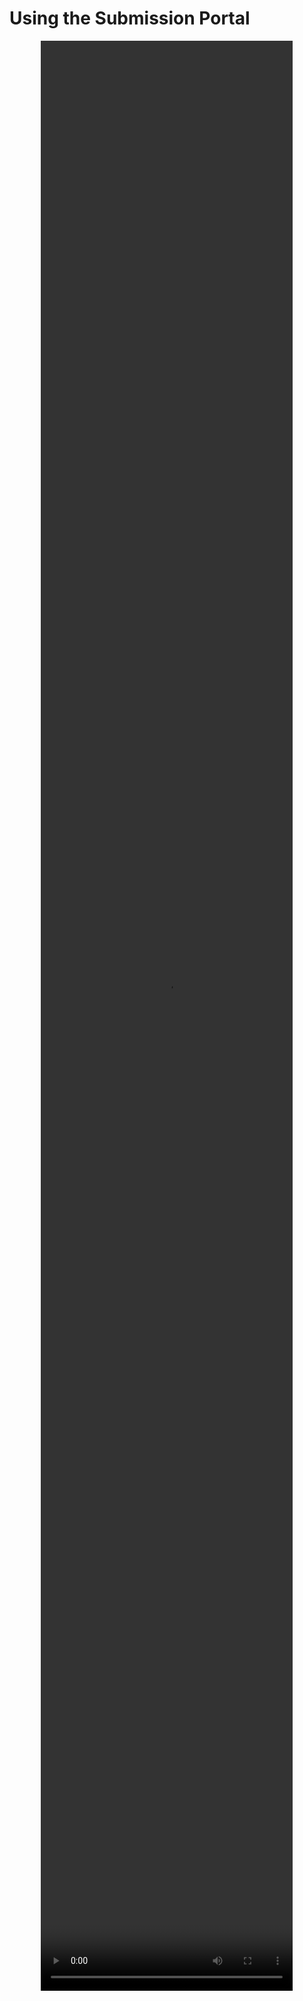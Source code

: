 # Using the Submission Portal

<div align="center">
    <video src="https://nmdc-edge.org/docs/videos/Sub_portal_video_v1.mp4" width="80%" height="80%" controls />
</div>
<br><br>
